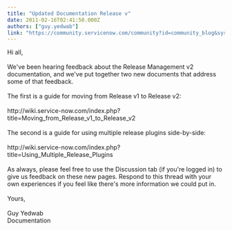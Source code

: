```yaml
---
title: "Updated Documentation Release v"
date: 2011-02-16T02:41:50.000Z
authors: ["guy.yedwab"]
link: "https://community.servicenow.com/community?id=community_blog&sys_id=ec0d2aa5dbd0dbc01dcaf3231f961948"
---
```

<p>Hi all,<br /><br />We've been hearing feedback about the Release Management v2 documentation, and we've put together two new documents that address some of that feedback.<br /><br />The first is a guide for moving from Release v1 to Release v2:<br /><br />http://wiki.service-now.com/index.php?title=Moving_from_Release_v1_to_Release_v2<br /><br />The second is a guide for using multiple release plugins side-by-side:<br /><br />http://wiki.service-now.com/index.php?title=Using_Multiple_Release_Plugins<br /><br />As always, please feel free to use the Discussion tab (if you're logged in) to give us feedback on these new pages. Respond to this thread with your own experiences if you feel like there's more information we could put in.<br /><br />Yours,<br /><br />Guy Yedwab<br />Documentation</p>